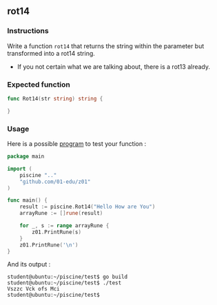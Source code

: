 ## rot14

### Instructions

Write a function `rot14` that returns the string within the parameter but transformed into a rot14 string.

- If you not certain what we are talking about, there is a rot13 already.

### Expected function

```go
func Rot14(str string) string {

}
```

### Usage

Here is a possible [program](TODO-LINK) to test your function :

```go
package main

import (
	piscine ".."
	"github.com/01-edu/z01"
)

func main() {
	result := piscine.Rot14("Hello How are You")
	arrayRune := []rune(result)

	for _, s := range arrayRune {
		z01.PrintRune(s)
	}
	z01.PrintRune('\n')
}
```

And its output :

```console
student@ubuntu:~/piscine/test$ go build
student@ubuntu:~/piscine/test$ ./test
Vszzc Vck ofs Mci
student@ubuntu:~/piscine/test$
```
